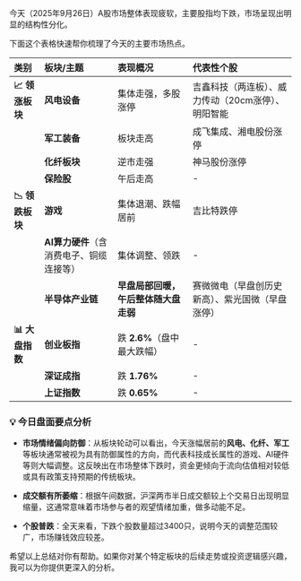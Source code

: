 今天（2025年9月26日）A股市场整体表现疲软，主要股指均下跌，市场呈现出明显的结构性分化。

下面这个表格快速帮你梳理了今天的主要市场热点。

| **类别** | **板块/主题** | **表现概况** | **代表性个股** |
| :--- | :--- | :--- | :--- |
| **📈 领涨板块** | **风电设备** | 集体走强，多股涨停 | 吉鑫科技（两连板）、威力传动（20cm涨停）、明阳智能 |
| | **军工装备** | 板块走高 | 成飞集成、湘电股份涨停 |
| | **化纤板块** | 逆市走强 | 神马股份涨停 |
| | **保险股** | 午后走高 | - |
| **📉 领跌板块** | **游戏** | 集体退潮、跌幅居前 | 吉比特跌停 |
| | **AI算力硬件**（含消费电子、铜缆连接等） | 集体调整、领跌 | - |
| | **半导体产业链** | **早盘局部回暖，午后整体随大盘走弱** | 赛微微电（早盘创历史新高）、紫光国微（早盘涨停） |
| **📊 大盘指数** | **创业板指** | 跌 **2.6%**（盘中最大跌幅） | - |
| | **深证成指** | 跌 **1.76%** | - |
| | **上证指数** | 跌 **0.65%** | - |

### 💡 今日盘面要点分析

- **市场情绪偏向防御**：从板块轮动可以看出，今天涨幅居前的**风电、化纤、军工**等板块通常被视为具有防御属性的方向，而代表科技成长属性的游戏、AI硬件等则大幅调整。这反映出在市场整体下跌时，资金更倾向于流向估值相对较低或具有政策支持预期的传统板块。

- **成交额有所萎缩**：根据午间数据，沪深两市半日成交额较上个交易日出现明显缩量，这通常意味着市场参与者的观望情绪加重，做多动能不足。

- **个股普跌**：全天来看，下跌个股数量超过3400只，说明今天的调整范围较广，市场赚钱效应较差。

希望以上总结对你有帮助。如果你对某个特定板块的后续走势或投资逻辑感兴趣，我可以为你提供更深入的分析。